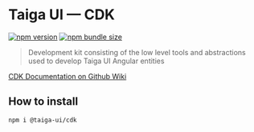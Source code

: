 # Taiga UI — CDK

[![npm version](https://img.shields.io/npm/v/@taiga-ui/cdk.svg)](https://npmjs.com/package/@taiga-ui/cdk)
[![npm bundle size](https://img.shields.io/bundlephobia/minzip/@taiga-ui/cdk)](https://bundlephobia.com/result?p=@taiga-ui/cdk)

> Development kit consisting of the low level tools and abstractions used to develop Taiga UI Angular entities

[CDK Documentation on Github Wiki](https://github.com/TinkoffCreditSystems/taiga-ui/wiki/CDK)

## How to install

```
npm i @taiga-ui/cdk
```
